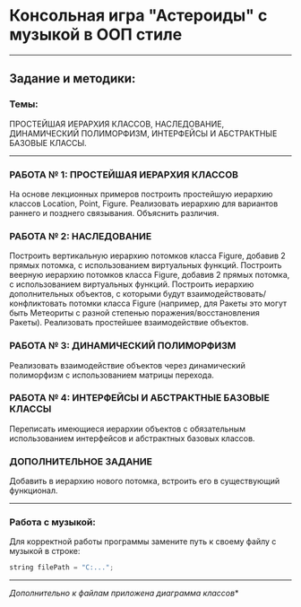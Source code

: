 # Консольная игра "Астероиды" с музыкой в ООП стиле

---

## Задание и методики:

### Темы: 

ПРОСТЕЙШАЯ ИЕРАРХИЯ КЛАССОВ, НАСЛЕДОВАНИЕ, ДИНАМИЧЕСКИЙ ПОЛИМОРФИЗМ, ИНТЕРФЕЙСЫ И АБСТРАКТНЫЕ БАЗОВЫЕ КЛАССЫ.

---

### РАБОТА № 1: ПРОСТЕЙШАЯ ИЕРАРХИЯ КЛАССОВ
На основе лекционных примеров построить простейшую иерархию классов 
Location, Point, Figure. Реализовать иерархию для вариантов раннего и позднего связывания. Объяснить различия.

### РАБОТА № 2: НАСЛЕДОВАНИЕ
Построить вертикальную иерархию потомков класса Figure, добавив 2 прямых 
потомка, с использованием виртуальных функций.
Построить веерную иерархию потомков класса Figure, добавив 2 прямых потомка, с использованием виртуальных функций. Построить иерархию дополнительных объектов, с которыми будут взаимодействовать/конфликтовать потомки класса Figure (например, для Ракеты это могут быть Метеориты с разной степенью поражения/восстановления Ракеты). Реализовать простейшее взаимодействие объектов.

### РАБОТА № 3: ДИНАМИЧЕСКИЙ ПОЛИМОРФИЗМ
Реализовать взаимодействие объектов через динамический полиморфизм с использованием матрицы перехода.

### РАБОТА № 4: ИНТЕРФЕЙСЫ И АБСТРАКТНЫЕ БАЗОВЫЕ КЛАССЫ  
Переписать имеющиеся иерархии объектов с обязательным использованием 
интерфейсов и абстрактных базовых классов.

### ДОПОЛНИТЕЛЬНОЕ ЗАДАНИЕ
Добавить в иерархию нового потомка, встроить его в существующий функционал.

---

### Работа с музыкой:

Для корректной работы программы замените путь к своему файлу с музыкой в строке:

```C++
string filePath = "C:...";
``` 

---

*Дополнительно к файлам приложена диаграмма классов**

